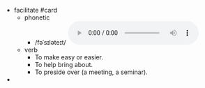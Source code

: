 - facilitate #card
	- phonetic
		- /fəˈsɪləteɪt/
		  <audio controls><source src="https://api.dictionaryapi.dev/media/pronunciations/en/facilitate-us.mp3"></audio>
	- verb
		- To make easy or easier.
		- To help bring about.
		- To preside over (a meeting, a seminar).
-